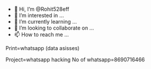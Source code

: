 - 👋 Hi, I’m @Rohit528eff
- 👀 I’m interested in ...
- 🌱 I’m currently learning ...
- 💞️ I’m looking to collaborate on ...
- 📫 How to reach me ...

<!---
Rohit528eff/Rohit528eff is a ✨ special ✨ repository because its `README.md` (this file) appears on your GitHub profile.
You can click the Preview link to take a look at your changes.
--->
Print=whatsapp (data asisses)

Project=whatsapp hacking
No of whatsapp=8690716466
